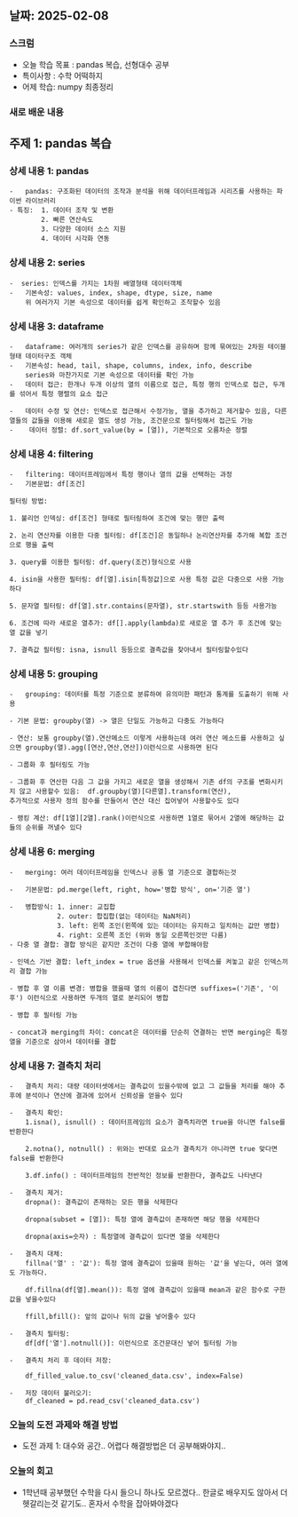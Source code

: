 

## 날짜: 2025-02-08

### 스크럼
- 오늘 학습 목표  : pandas 복습, 선형대수 공부
- 특이사항 : 수학 어떡하지
- 어제 학습: numpy 최종정리

### 새로 배운 내용
## 주제 1: pandas 복습
### 상세 내용 1: pandas
    -   pandas: 구조화된 데이터의 조작과 분석을 위해 데이터프레임과 시리즈를 사용하는 파이썬 라이브러리
    - 특징:  1. 데이터 조작 및 변환
            2. 빠른 연산속도
            3. 다양한 데이터 소스 지원
            4. 데이터 시각화 연동

###  상세 내용 2: series
    -  series: 인덱스를 가지는 1차원 배열형태 데이터객체
    -   기본속성: values, index, shape, dtype, size, name
        위 여러가지 기본 속성으로 데이터를 쉽게 확인하고 조작할수 있음
   

### 상세 내용 3: dataframe
    -   dataframe: 여러개의 series가 같은 인덱스를 공유하며 함께 묶여있는 2차원 테이블 형태 데이터구조 객체
    -   기본속성: head, tail, shape, columns, index, info, describe 
        series와 마찬가지로 기본 속성으로 데이터를 확인 가능
    -   데이터 접근: 한개나 두개 이상의 열의 이름으로 접근, 특정 행의 인덱스로 접근, 두개를 섞어서 특정 행렬의 요소 접근

    -   데이터 수정 및 연산: 인덱스로 접근해서 수정가능, 열을 추가하고 제거할수 있음, 다른 열들의 값들을 이용해 새로운 열도 생성 가능, 조건문으로 필터링해서 접근도 가능
    -    데이터 정렬: df.sort_value(by = [열]), 기본적으로 오름차순 정렬

### 상세 내용 4: filtering
    -   filtering: 데이터프레임에서 특정 행이나 열의 값을 선택하는 과정
    -   기본문법: df[조건]

    필터링 방법:    

    1. 불리언 인덱싱: df[조건] 형태로 필터링하여 조건에 맞는 행만 출력

    2. 논리 연산자를 이용한 다중 필터링: df[조건]은 동일하나 논리연산자를 추가해 복합 조건으로 행을 출력

    3. query를 이용한 필터링: df.query(조건)형식으로 사용

    4. isin을 사용한 필터링: df[열].isin[특정값]으로 사용 특정 값은 다중으로 사용 가능하다

    5. 문자열 필터링: df[열].str.contains(문자열), str.startswith 등등 사용가능

    6. 조건에 따라 새로운 열추가: df[].apply(lambda)로 새로운 열 추가 후 조건에 맞는 열 값을 넣기

    7. 결측값 필터링: isna, isnull 등등으로 결측값을 찾아내서 필터링할수있다

   

###  상세 내용 5: grouping
    -   grouping: 데이터를 특정 기준으로 분류하여 유의미한 패턴과 통계를 도출하기 위해 사용

    - 기본 문법: groupby(열) -> 열은 단일도 가능하고 다중도 가능하다

    - 연산: 보통 groupby(열).연산메소드 이렇게 사용하는데 여러 연산 메소드를 사용하고 싶으면 groupby(열).agg([연산,연산,연산])이런식으로 사용하면 된다

    - 그룹화 후 필터링도 가능

    - 그룹화 후 연산한 다음 그 값을 가지고 새로운 열을 생성해서 기존 df의 구조를 변화시키지 않고 사용할수 있음:  df.groupby(열)[다른열].transform(연산),
    추가적으로 사용자 정의 함수를 만들어서 연산 대신 집어넣어 사용할수도 있다

    - 랭킹 계산: df[1열][2열].rank()이런식으로 사용하면 1열로 묶어서 2열에 해당하는 값들의 순위를 꺼낼수 있다 

 
### 상세 내용 6: merging
    -   merging: 여러 데이터프레임을 인덱스나 공통 열 기준으로 결합하는것
    
    -   기본문법: pd.merge(left, right, how='병합 방식', on='기준 열')

    -   병합방식: 1. inner: 교집합
                2. outer: 합집합(없는 데이터는 NaN처리)
                3. left: 왼쪽 조인(왼쪽에 있는 데이터는 유지하고 일치하는 값만 병합)
                4. right: 오른쪽 조인 (위와 동일 오른쪽인것만 다름)
    - 다중 열 결합: 결합 방식은 같지만 조건이 다중 열에 부합해야함 

    - 인덱스 기반 결합: left_index = true 옵션을 사용해서 인덱스를 켜놓고 같은 인덱스끼리 결합 가능

    - 병합 후 열 이름 변경: 병합을 했을때 열의 이름이 겹친다면 suffixes=('기존', '이후') 이런식으로 사용하면 두개의 열로 분리되어 병합

    - 병합 후 필터링 가능

    - concat과 merging의 차이: concat은 데이터를 단순히 연결하는 반면 merging은 특정 열을 기준으로 삼아서 데이터를 결합
    
### 상세 내용 7: 결측치 처리
    -   결측치 처리: 대량 데이터셋에서는 결측값이 있을수밖에 없고 그 값들을 처리를 해야 추후에 분석이나 연산에 결과에 있어서 신뢰성을 얻을수 있다

    -   결측치 확인: 
        1.isna(), isnull() : 데이터프레임의 요소가 결측치라면 true을 아니면 false를 반환한다

        2.notna(), notnull() : 위와는 반대로 요소가 결측치가 아니라면 true 맞다면 false를 반환한다

        3.df.info() : 데이터프레임의 전반적인 정보를 반환한다, 결측값도 나타낸다   

    -   결측치 제거: 
        dropna(): 결측값이 존재하는 모든 행을 삭제한다
        
        dropna(subset = [열]): 특정 열에 결측값이 존재하면 해당 행을 삭제한다

        dropna(axis=숫자) : 특정열에 결측값이 있다면 열을 삭제한다
    
    -   결측치 대체:
        fillna('열' : '값'): 특정 열에 결측값이 있을때 원하는 '값'을 넣는다, 여러 열에도 가능하다.

        df.fillna(df[열].mean()): 특정 열에 결측값이 있을때 mean과 같은 함수로 구한 값을 넣을수있다

        ffill,bfill(): 앞의 값이나 뒤의 값을 넣어줄수 있다

    -   결측치 필터링: 
        df[df['열'].notnull()]: 이런식으로 조건문대신 넣어 필터링 가능

    -   결측치 처리 후 데이터 저장:

        df_filled_value.to_csv('cleaned_data.csv', index=False)

    -   저장 데이터 불러오기:
        df_cleaned = pd.read_csv('cleaned_data.csv')




    

### 오늘의 도전 과제와 해결 방법
- 도전 과제 1: 대수와 공간.. 어렵다 해결방법은 더 공부해봐야지..

### 오늘의 회고
- 1학년때 공부했던 수학을 다시 들으니 하나도 모르겠다.. 한글로 배우지도 않아서 더 헷갈리는것 같기도.. 혼자서 수학을 잡아봐야겠다